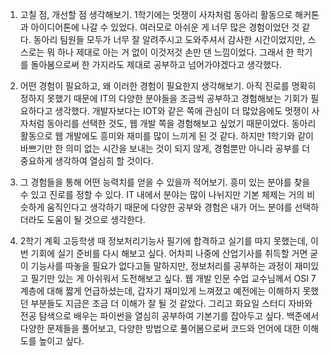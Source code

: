 1) 고칠 점, 개선할 점 생각해보기.
1학기에는 멋쟁이 사자처럼 동아리 활동으로 해커톤과 아이디어톤에 나갈 수 있었다. 여러모로 아쉬운 게 너무 많은 경험이었던 것 같다. 동아리 팀원들 모두가 너무 잘 알려주시고 도와주셔서 감사한 시간이었지만, 스스로는 뭐 하나 제대로 아는 거 없이 이것저것 손만 댄 느낌이었다. 그래서 한 학기를 돌아봄으로써 한 가지라도 제대로 공부하고 넘어가야겠다고 생각했다.

2) 어떤 경험이 필요하고, 왜 이러한 경험이 필요한지 생각해보기.
아직 진로를 명확히 정하지 못했기 때문에 IT의 다양한 분야들을 조금씩 공부하고 경험해보는 기회가 필요하다고 생각했다. 개발자보다는 IOT와 같은 쪽에 관심이 더 많았음에도 멋쟁이 사자처럼 동아리를 선택한 것도, 웹 개발 쪽을 경험해보고 싶었기 때문이었다. 동아리 활동으로 웹 개발에도 흥미와 재미를 많이 느끼게 된 것 같다. 하지만 1학기와 같이 바쁘기만 한 의미 없는 시간을 보내는 것이 되지 않게, 경험뿐만 아니라 공부를 더 중요하게 생각하여 열심히 할 것이다.

3) 그 경험들을 통해 어떤 능력치를 얻을 수 있을까 적어보기.
흥미 있는 분야를 찾을 수 있고 진로를 정할 수 있다. IT 내에서 분야는 많이 나뉘지만 기본 체제는 거의 비슷하게 움직인다고 생각하기 때문에 다양한 공부와 경험은 내가 어느 분야를 선택하더라도 도움이 될 것으로 생각한다. 

4) 2학기 계획
고등학생 때 정보처리기능사 필기에 합격하고 실기를 따지 못했는데, 이번 기회에 실기 준비를 다시 해보고 싶다. 어차피 나중에 산업기사를 취득할 거면 굳이 기능사를 따놓을 필요가 없다고들 말하지만, 정보처리를 공부하는 과정이 재미있고 필기만 있는 게 아쉬워서 도전해보고 싶다. 웹 개발 인문 수업 교수님께서 OSI 7계층에 대해 짧게 언급하셨는데, 갑자기 재미있게 느껴졌고 예전에는 이해하지 못했던 부분들도 지금은 조금 더 이해가 잘 될 것 같았다. 그리고 화요일 스터디 자바와 전공 탐색으로 배우는 파이썬을 열심히 공부하여 기본기를 잡아두고 싶다. 백준에서 다양한 문제들을 풀어보고, 다양한 방법으로 풀어봄으로써 코드와 언어에 대한 이해도를 높이고 싶다.
